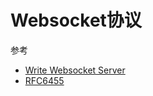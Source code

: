 # Websocket协议

参考 
- [Write Websocket Server](https://developer.mozilla.org/en-US/docs/Web/API/WebSockets_API/Writing_WebSocket_servers)
- [RFC6455](https://tools.ietf.org/html/rfc6455)
